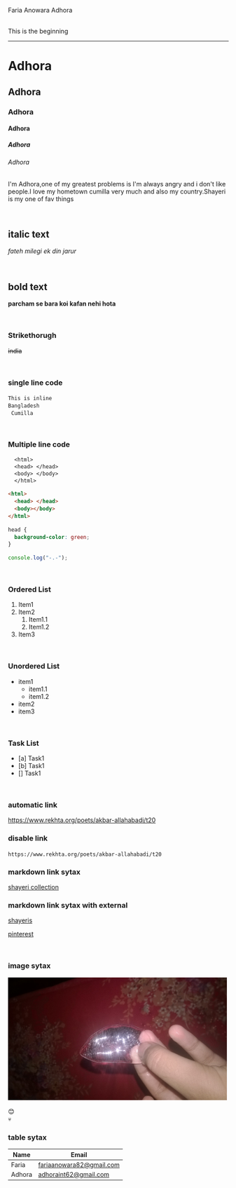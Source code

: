 <!--markdown tutorial-->

Faria Anowara Adhora

<br/>
This is the beginning

---

# Adhora
## Adhora
### Adhora
#### Adhora
##### Adhora
###### Adhora

<p>I'm  Adhora,one of my greatest problems is I'm always angry and i don't like people.I love my hometown cumilla very much and also my country.Shayeri is my one of fav things</p>

<br/>

## italic text

_fateh milegi ek din jarur_

<br/>

## bold text

**parcham se bara koi kafan nehi hota**

<br/>

### Strikethorugh

~~india~~

<br/>

### single line code

`This is inline`  
` Bangladesh `  <br>
` Cumilla`

<br/>

### Multiple line code

```
  <html>
  <head> </head>
  <body> </body>
  </html>
```

```html
<html>
  <head> </head>
  <body></body>
</html>
```

```css
head {
  background-color: green;
}
```

```javascript
console.log("-.-");
```

<br/>

### Ordered List

1. Item1
2. Item2
   1. Item1.1
   2. Item1.2
3. Item3

<br/>

### Unordered List

- item1
  - item1.1
  - item1.2
- item2
- item3

<br/>

### Task List

- [a] Task1
- [b] Task1
- [] Task1

<br/>

### automatic link

https://www.rekhta.org/poets/akbar-allahabadi/t20

### disable link

`https://www.rekhta.org/poets/akbar-allahabadi/t20`

### markdown link sytax

[shayeri collection](https://www.rekhta.org/poets/akbar-allahabadi/t20)

### markdown link sytax with external

[shayeris][websitelink]

[pinterest][pinterestlink]

<br/>

### image sytax

<!-- ![profile](./images/me.jpg) -->
<img src="./images/WP_20201013_00_41_21_Pro.jpg" width="500" title="ice pic"/>

😊 <br>
💀
<br/>

### table sytax

| Name         | Email                  |
| ------------- |-----------------------|
| Faria| fariaanowara82@gmail.com       |
| Adhora| adhoraint62@gmail.com |


<!-- all link is here -->

[websitelink]: https://www.rekhta.org/poets/akbar-allahabadi/t20
[pinterestlink]: https://ph.pinterest.com/pin/65513369572013600/
